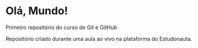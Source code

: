# Olá, Mundo!
 Primeiro repositório do curso de Git e GitHub

 Repositório criado durante uma aula ao vivo na plataforma do Estudonauta.
